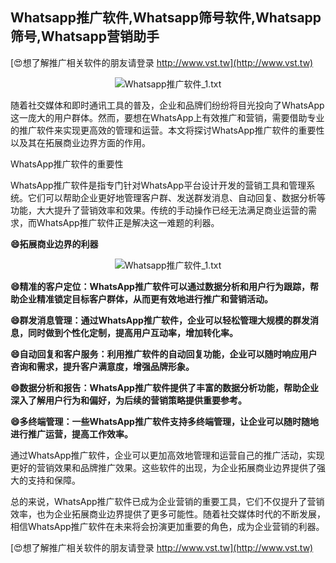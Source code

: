## **Whatsapp推广软件,Whatsapp筛号软件,Whatsapp筛号,Whatsapp营销助手**

[😍想了解推广相关软件的朋友请登录 http://www.vst.tw](http://www.vst.tw)

 <center><img src="https://vst.tw/MP4/tuiguang/png/0.png" alt="Whatsapp推广软件_1.txt"></center>

随着社交媒体和即时通讯工具的普及，企业和品牌们纷纷将目光投向了WhatsApp这一庞大的用户群体。然而，要想在WhatsApp上有效推广和营销，需要借助专业的推广软件来实现更高效的管理和运营。本文将探讨WhatsApp推广软件的重要性以及其在拓展商业边界方面的作用。

WhatsApp推广软件的重要性

WhatsApp推广软件是指专门针对WhatsApp平台设计开发的营销工具和管理系统。它们可以帮助企业更好地管理客户群、发送群发消息、自动回复、数据分析等功能，大大提升了营销效率和效果。传统的手动操作已经无法满足商业运营的需求，而WhatsApp推广软件正是解决这一难题的利器。

**😄拓展商业边界的利器**

 <center><img src="https://vst.tw/MP4/tuiguang/png/7.png" alt="Whatsapp推广软件_1.txt"></center>

**😄精准的客户定位：WhatsApp推广软件可以通过数据分析和用户行为跟踪，帮助企业精准锁定目标客户群体，从而更有效地进行推广和营销活动。**

**😄群发消息管理：通过WhatsApp推广软件，企业可以轻松管理大规模的群发消息，同时做到个性化定制，提高用户互动率，增加转化率。**

**😄自动回复和客户服务：利用推广软件的自动回复功能，企业可以随时响应用户咨询和需求，提升客户满意度，增强品牌形象。**

**😄数据分析和报告：WhatsApp推广软件提供了丰富的数据分析功能，帮助企业深入了解用户行为和偏好，为后续的营销策略提供重要参考。**

**😄多终端管理：一些WhatsApp推广软件支持多终端管理，让企业可以随时随地进行推广运营，提高工作效率。**

通过WhatsApp推广软件，企业可以更加高效地管理和运营自己的推广活动，实现更好的营销效果和品牌推广效果。这些软件的出现，为企业拓展商业边界提供了强大的支持和保障。

总的来说，WhatsApp推广软件已成为企业营销的重要工具，它们不仅提升了营销效率，也为企业拓展商业边界提供了更多可能性。随着社交媒体时代的不断发展，相信WhatsApp推广软件在未来将会扮演更加重要的角色，成为企业营销的利器。

[😍想了解推广相关软件的朋友请登录 http://www.vst.tw](http://www.vst.tw)



